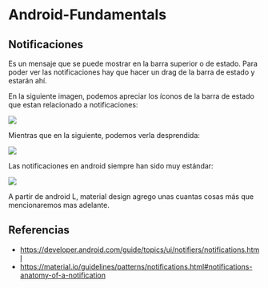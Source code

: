 # Android-Fundamentals
## Notificaciones

Es un mensaje que se puede mostrar en la barra superior o de estado. Para poder ver las notificaciones hay que hacer un drag de la barra de estado y estarán ahí.

En la siguiente imagen, podemos apreciar los íconos de la barra de estado que estan relacionado a notificaciones:

<img src="https://developer.android.com/images/ui/notifications/notification_area.png"/>

Mientras que en la siguiente, podemos verla desprendida:

<img src="https://developer.android.com/images/ui/notifications/notification_drawer.png"/>

Las notificaciones en android siempre han sido muy estándar:

<img src="http://s3.amazonaws.com/digitaltrends-uploads-prod/2012/09/Android_Notifications.png"/>

A partir de android L, material design agrego unas cuantas cosas más que mencionaremos mas adelante.



## Referencias

- https://developer.android.com/guide/topics/ui/notifiers/notifications.html
- https://material.io/guidelines/patterns/notifications.html#notifications-anatomy-of-a-notification
